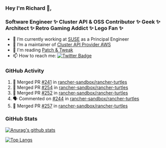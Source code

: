 ### Hey I'm Richard 👋, 

<h3 align="left">Software Engineer ✨ Cluster API & OSS Contributor ✨ Geek ✨ Architect ✨ Retro Gaming Addict ✨ Lego Fan ✨</h3>

- 🔭 I’m currently working at [SUSE](https://www.suse.com/) as a Principal Engineer
- 👯 I’m a maintainer of [Cluster API Provider AWS](https://github.com/kubernetes-sigs/cluster-api-provider-aws)
- 💬 I'm reading [Patch & Tweak](https://bjooks.com/products/patch-tweak-exploring-modular-synthesis)
- 📫 How to reach me: [![Twitter Badge](https://img.shields.io/badge/-@fruit_case-00acee?style=flat&logo=Twitter&logoColor=white)](https://twitter.com/intent/follow?screen_name=fruit_case "Follow on Twitter")

### GitHub Activity 

<!--START_SECTION:activity-->
1. 🎉 Merged PR [#241](https://github.com/rancher-sandbox/rancher-turtles/pull/241) in [rancher-sandbox/rancher-turtles](https://github.com/rancher-sandbox/rancher-turtles)
2. 🎉 Merged PR [#254](https://github.com/rancher-sandbox/rancher-turtles/pull/254) in [rancher-sandbox/rancher-turtles](https://github.com/rancher-sandbox/rancher-turtles)
3. 🎉 Merged PR [#252](https://github.com/rancher-sandbox/rancher-turtles/pull/252) in [rancher-sandbox/rancher-turtles](https://github.com/rancher-sandbox/rancher-turtles)
4. 🗣 Commented on [#244](https://github.com/rancher-sandbox/rancher-turtles/pull/244#issuecomment-1813345943) in [rancher-sandbox/rancher-turtles](https://github.com/rancher-sandbox/rancher-turtles)
5. 🎉 Merged PR [#257](https://github.com/rancher-sandbox/rancher-turtles/pull/257) in [rancher-sandbox/rancher-turtles](https://github.com/rancher-sandbox/rancher-turtles)
<!--END_SECTION:activity-->

### GitHub Stats

[![Anurag's github stats](https://github-readme-stats.vercel.app/api?username=richardcase&count_private=true&show_icons=true)](https://github.com/anuraghazra/github-readme-stats)

[![Top Langs](https://github-readme-stats.vercel.app/api/top-langs/?username=richardcase&hide=html&layout=compact)](https://github.com/anuraghazra/github-readme-stats)
